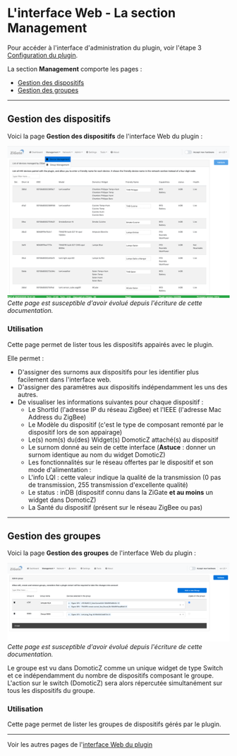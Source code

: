 # L'interface Web - La section Management

Pour accéder à l'interface d'administration du plugin, voir l'étape 3 [Configuration du plugin](Plugin_Configuration.md).

La section __Management__ comporte les pages :

* [Gestion des dispositifs](#gestion-des-dispositifs)
* [Gestion des groupes](#gestion-des-groupes)


------------------------------------------------
## Gestion des dispositifs

Voici la page __Gestion des dispositifs__ de l'interface Web du plugin :

![Device Management](../Images/Device-Management.png)
*Cette page est susceptible d'avoir évolué depuis l'écriture de cette documentation.*

### Utilisation

Cette page permet de lister tous les dispositifs appairés avec le plugin.

Elle permet :

* D'assigner des surnoms aux dispositifs pour les identifier plus facilement dans l'interface web.
* D'assigner des paramètres aux dispositifs indépendamment les uns des autres.
* De visualiser les informations suivantes pour chaque dispositif :
  * Le ShortId (l'adresse IP du réseau ZigBee) et l'IEEE (l'adresse Mac Address du ZigBee)
  * Le Modèle du dispositif (c'est le type de composant remonté par le dispositif lors de son appairage)
  * Le(s) nom(s) du(des) Widget(s) DomoticZ attaché(s) au dispositif
  * Le surnom donné au sein de cette interface (**Astuce** : donner un surnom identique au nom du widget DomoticZ)
  * Les fonctionnalités sur le réseau offertes par le dispositif et son mode d'alimentation :
  * L'info LQI : cette valeur indique la qualité de la transmission (0 pas de transmission, 255 transmission d'excellente qualité)
  * Le status : inDB (dispositif connu dans la ZiGate **et au moins** un widget dans DomoticZ)
  * La Santé du dispositif (présent sur le réseau ZigBee ou pas)

------------------------------------------------
## Gestion des groupes

Voici la page __Gestion des groupes__ de l'interface Web du plugin :

![Group Management](../Images/Group-Management.png)
*Cette page est susceptible d'avoir évolué depuis l'écriture de cette documentation.*

Le groupe est vu dans DomoticZ comme un unique widget de type Switch et ce indépendamment du nombre de dispositifs composant le groupe. L'action sur le switch (DomoticZ) sera alors répercutée simultanément sur tous les dispositifs du groupe.

### Utilisation

Cette page permet de lister les groupes de dispositifs gérés par le plugin.


------------------------------------------------
Voir les autres pages de l'[interface Web du plugin](Home.md#linterface-web-du-plugin)
